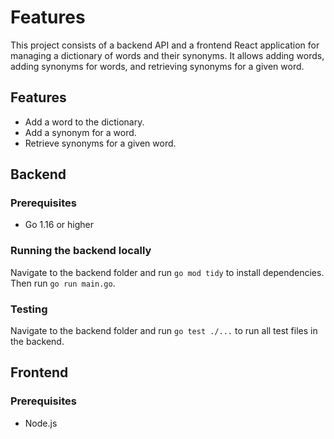 # Features
This project consists of a backend API and a frontend React application for managing a dictionary of words and their synonyms. It allows adding words, adding synonyms for words, and retrieving synonyms for a given word.

## Features

- Add a word to the dictionary.
- Add a synonym for a word.
- Retrieve synonyms for a given word.

## Backend

### Prerequisites
- Go 1.16 or higher

### Running the backend locally
Navigate to the backend folder and run `go mod tidy` to install dependencies. Then run `go run main.go`.

### Testing
Navigate to the backend folder and run `go test ./...` to run all test files in the backend.

## Frontend

### Prerequisites
- Node.js